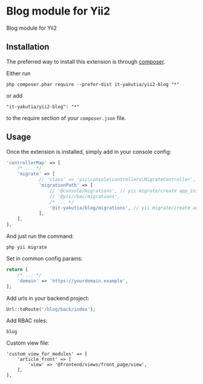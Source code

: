 Blog module for Yii2
====================
Blog module for Yii2

Installation
------------

The preferred way to install this extension is through [composer](http://getcomposer.org/download/).

Either run

```
php composer.phar require --prefer-dist it-yakutia/yii2-blog "*"
```

or add

```
"it-yakutia/yii2-blog": "*"
```

to the require section of your `composer.json` file.


Usage
-----

Once the extension is installed, simply add in your console config:

```php
'controllerMap' => [
    /* ... */
    'migrate' => [
            // 'class' => 'yii\console\controllers\MigrateController',
            'migrationPath' => [
                // '@console/migrations', // yii migrate/create app_init
                // '@yii/rbac/migrations',
                /* ... */
                '@it-yakutia/blog/migrations', // yii migrate/create add_some_table --migrationPath=@it-yakutia/blog/migrations
            ],
    ],
],
```

And just run the command:
```
php yii migrate
```

Set in common config params:

```php
return [
    /* ... */
    'domain' => 'https://yourdomain.example',
];
```

Add urls in your backend project:

```php
Url::toRoute('/blog/back/index');
```

Add RBAC roles:

```
blog
```

Custom view file:

```
'custom_view_for_modules' => [
    'article_front' => [
        'view' => '@frontend/views/front_page/view',
    ],
],
```